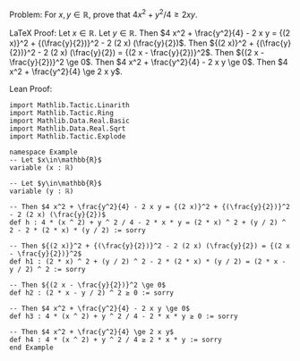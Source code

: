 Problem:
For $x, y \in \mathbb{R}$, prove that $4 x^2 + y^2 / 4 \ge 2 x y$.

LaTeX Proof:
Let $x\in\mathbb{R}$. Let $y\in\mathbb{R}$. Then $4 x^2 + \frac{y^2}{4} - 2 x y = {(2 x)}^2 + {(\frac{y}{2})}^2 - 2 (2 x) (\frac{y}{2})$. Then ${(2 x)}^2 + {(\frac{y}{2})}^2 - 2 (2 x) (\frac{y}{2}) = {(2 x - \frac{y}{2})}^2$. Then ${(2 x - \frac{y}{2})}^2 \ge 0$. Then $4 x^2 + \frac{y^2}{4} - 2 x y \ge 0$. Then $4 x^2 + \frac{y^2}{4} \ge 2 x y$.

Lean Proof:
``` Lean
import Mathlib.Tactic.Linarith
import Mathlib.Tactic.Ring
import Mathlib.Data.Real.Basic
import Mathlib.Data.Real.Sqrt
import Mathlib.Tactic.Explode

namespace Example
-- Let $x\in\mathbb{R}$
variable (x : ℝ)

-- Let $y\in\mathbb{R}$
variable (y : ℝ)

-- Then $4 x^2 + \frac{y^2}{4} - 2 x y = {(2 x)}^2 + {(\frac{y}{2})}^2 - 2 (2 x) (\frac{y}{2})$
def h : 4 * (x ^ 2) + y ^ 2 / 4 - 2 * x * y = (2 * x) ^ 2 + (y / 2) ^ 2 - 2 * (2 * x) * (y / 2) := sorry

-- Then ${(2 x)}^2 + {(\frac{y}{2})}^2 - 2 (2 x) (\frac{y}{2}) = {(2 x - \frac{y}{2})}^2$
def h1 : (2 * x) ^ 2 + (y / 2) ^ 2 - 2 * (2 * x) * (y / 2) = (2 * x - y / 2) ^ 2 := sorry

-- Then ${(2 x - \frac{y}{2})}^2 \ge 0$
def h2 : (2 * x - y / 2) ^ 2 ≥ 0 := sorry

-- Then $4 x^2 + \frac{y^2}{4} - 2 x y \ge 0$
def h3 : 4 * (x ^ 2) + y ^ 2 / 4 - 2 * x * y ≥ 0 := sorry

-- Then $4 x^2 + \frac{y^2}{4} \ge 2 x y$
def h4 : 4 * (x ^ 2) + y ^ 2 / 4 ≥ 2 * x * y := sorry
end Example
```